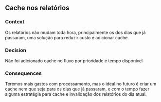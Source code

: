 ## Cache nos relatórios

### Context

Os relatórios não mudam toda hora, principalmente os dos dias que já passaram, uma solução para reduzir custo é adicionar cache.

### Decision

Não foi adicionado cache no fluxo por prioridade e tempo disponível
### Consequences

Teremos mais gastos com processamento, mas o ideal no futuro é criar um cache nem que seja para os dias que já passaram, e com o tempo fazer alguma estratégia para cache e invalidação dos relatórios do dia atual.